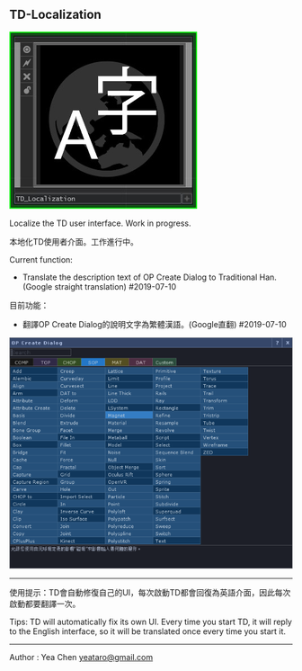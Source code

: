 TD-Localization
---
![icon](img/icon.jpg)

Localize the TD user interface. Work in progress.

本地化TD使用者介面。工作進行中。


Current function: 

- Translate the description text of OP Create Dialog to Traditional Han. (Google straight translation) #2019-07-10

目前功能： 

- 翻譯OP Create Dialog的說明文字為繁體漢語。(Google直翻) #2019-07-10

![summaries-zh-TW](img/summaries.png)


----------

使用提示：TD會自動修復自己的UI，每次啟動TD都會回復為英語介面，因此每次啟動都要翻譯一次。

Tips: TD will automatically fix its own UI. Every time you start TD, it will reply to the English interface, so it will be translated once every time you start it.

----------

Author : Yea Chen <yeataro@gmail.com>